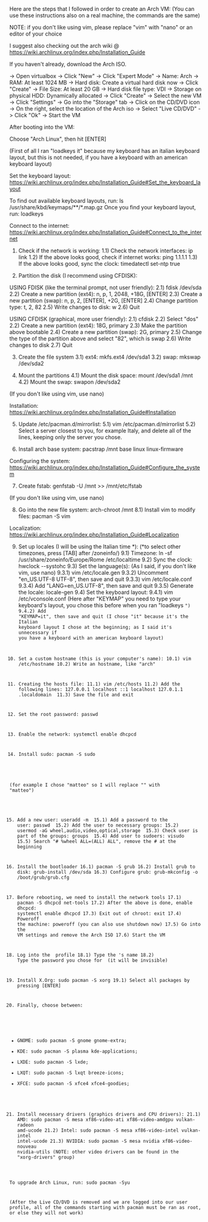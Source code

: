 Here are the steps that I followed in order to create an Arch VM:
(You can use these instructions also on a real machine, the commands are the same)

NOTE: if you don't like using vim, please replace "vim" with "nano"
or an editor of your choice

I suggest also checking out the arch wiki @ https://wiki.archlinux.org/index.php/Installation_Guide

If you haven't already, download the Arch ISO.

-> Open virtualbox
-> Click "New"
-> Click "Expert Mode"
	-> Name: Arch
	-> RAM: At least 1024 MB
	-> Hard disk: Create a virtual hard disk now
-> Click "Create"
	-> File Size: At least 20 GB
	-> Hard disk file type: VDI
	-> Storage on physical HDD: Dynamically allocated
-> Click "Create"
-> Select the new VM
-> Click "Settings"
-> Go into the "Storage" tab
	-> Click on the CD/DVD icon
	-> On the right, select the location of the Arch iso
	-> Select "Live CD/DVD"
-> Click "Ok"
-> Start the VM



After booting into the VM:

Choose "Arch Linux", then hit [ENTER]

(First of all I ran "loadkeys it" because my keyboard has an italian
keyboard layout, but this is not needed, if you have a keyboard with an
american keyboard layout)

Set the keyboard layout: https://wiki.archlinux.org/index.php/Installation_Guide#Set_the_keyboard_layout

To find out available keyboard layouts, run: ls /usr/share/kbd/keymaps/**/*.map.gz
Once you find your keyboard layout, run: loadkeys <keyboard-layout>

Connect to the internet: https://wiki.archlinux.org/index.php/Installation_Guide#Connect_to_the_internet

1) Check if the network is working:
1.1) Check the network interfaces: ip link
1.2) If the above looks good, check if internet works: ping 1.1.1.1
1.3) If the above looks good, sync the clock: timedatectl set-ntp true

2) Partition the disk (I recommend using CFDISK):

USING FDISK (like the terminal prompt, not user friendly): 
2.1) fdisk /dev/sda
2.2) Create a new partition (ext4): n, p, 1, 2048, +18G, [ENTER]
2.3) Create a new partition (swap): n, p, 2, [ENTER], +2G, [ENTER]
2.4) Change partition type: t, 2, 82
2.5) Write changes to disk: w
2.6) Quit

USING CFDISK (graphical, more user friendly):
2.1) cfdisk
2.2) Select "dos"
2.2) Create a new partition (ext4): 18G, primary
2.3) Make the partition above bootable
2.4) Create a new partition (swap): 2G, primary
2.5) Change the type of the partition above and select "82", which is swap
2.6) Write changes to disk
2.7) Quit

3) Create the file system
3.1) ext4: mkfs.ext4 /dev/sda1
3.2) swap: mkswap /dev/sda2

4) Mount the partitions
4.1) Mount the disk space: mount /dev/sda1 /mnt
4.2) Mount the swap: swapon /dev/sda2

(If you don't like using vim, use nano)

Installation: https://wiki.archlinux.org/index.php/Installation_Guide#Installation

5) Update /etc/pacman.d/mirrorlist:
5.1) vim /etc/pacman.d/mirrorlist
5.2) Select a server closest to you, for example Italy, and delete all of the lines, keeping only the server you chose.

6) Install arch base system: pacstrap /mnt base linux linux-firmware

Configuring the system: https://wiki.archlinux.org/index.php/Installation_Guide#Configure_the_system

7) Create fstab: genfstab -U /mnt >> /mnt/etc/fstab

(If you don't like using vim, use nano)

8) Go into the new file system: arch-chroot /mnt
8.1) Install vim to modify files: pacman -S vim

Localization: https://wiki.archlinux.org/index.php/Installation_Guide#Localization

9) Set up locales (I will be using the Italian time *):
(*to select other timezones, press [TAB] after /zoneinfo/)
9.1) Timezone: ln -sf /usr/share/zoneinfo/Europe/Rome /etc/localtime
9.2) Sync the clock: hwclock --systohc
9.3) Set the language(s):
(As I said, if you don't like vim, use nano)
9.3.1) vim /etc/locale.gen
9.3.2) Uncomment "en_US.UTF-8 UTF-8", then save and quit
9.3.3) vim /etc/locale.conf
9.3.4) Add "LANG=en_US.UTF-8", then save and quit
9.3.5) Generate the locale: locale-gen
9.4) Set the keyboard layout:
9.4.1) vim /etc/vconsole.conf
(Here after "KEYMAP" you need to type your keyboard's layout, you chose this before when you ran "loadkeys <code>")
9.4.2) Add "KEYMAP=it", then save and quit
(I chose "it" because it's the Italian keyboard layout I chose at the beginning; as I said it's unnecessary if you have a keyboard with an american keyboard layout)

10) Set a custom hostname (this is your computer's name):
10.1) vim /etc/hostname
10.2) Write an hostname, like "arch" 

11) Creating the hosts file:
11.1) vim /etc/hosts
11.2) Add the following lines:
127.0.0.1	localhost
::1		localhost
127.0.1.1	<hostname>.localdomain <hostname>
11.3) Save the file and exit

12) Set the root password: passwd

13) Enable the network: systemctl enable dhcpcd

14) Install sudo: pacman -S sudo

(for example I chose "matteo" so I will replace "<user>" with "matteo")

15) Add a new user: useradd -m <user>
15.1) Add a password to the user: passwd <user>
15.2) Add the user to necessary groups:
15.2) usermod -aG wheel,audio,video,optical,storage <user>
15.3) Check user is part of the groups: groups <user>
15.4) Add user to sudoers: visudo
15.5) Search "# %wheel ALL=(ALL) ALL", remove the # at the beginning

16) Install the bootloader
16.1) pacman -S grub
16.2) Install grub to disk: grub-install /dev/sda
16.3) Configure grub: grub-mkconfig -o /boot/grub/grub.cfg

17) Before rebooting, we need to install the network tools
17.1) pacman -S dhcpcd net-tools
17.2) After the above is done, enable dhcpcd: systemctl enable dhcpcd
17.3) Exit out of chroot: exit
17.4) Poweroff the machine: poweroff (you can also use shutdown now)
17.5) Go into the VM settings and remove the Arch ISO
17.6) Start the VM

18) Log into the <user> profile
18.1) Type the <user>'s name
18.2) Type the password you chose for <user> (it will be invisible)

19) Install X.Org: sudo pacman -S xorg
19.1) Select all packages by pressing [ENTER]

20) Finally, choose between:
- GNOME: sudo pacman -S gnome gnome-extra;
- KDE: sudo pacman -S plasma kde-applications;
- LXDE: sudo pacman -S lxde;
- LXQT: sudo pacman -S lxqt breeze-icons;
- XFCE: sudo pacman -S xfce4 xfce4-goodies;

21) Install necessary drivers (graphics drivers and CPU drivers):
21.1) AMD: sudo pacman -S mesa xf86-video-ati xf86-video-amdgpu vulkan-radeon amd-ucode
21.2) Intel: sudo pacman -S mesa xf86-video-intel vulkan-intel intel-ucode
21.3) NVIDIA: sudo pacman -S mesa nvidia xf86-video-nouveau nvidia-utils
(NOTE: other video drivers can be found in the "xorg-drivers" group)

To upgrade Arch Linux, run: sudo pacman -Syu

(After the Live CD/DVD is removed and we are logged into our user profile, all of the commands starting with pacman must be ran as root, or else they will not work)
